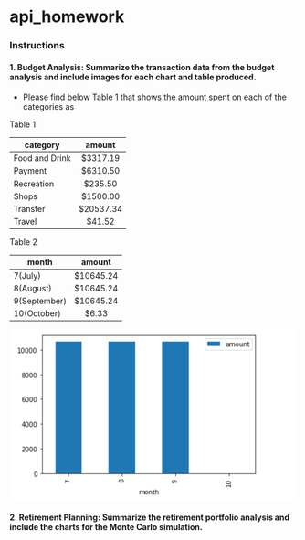 # api_homework

### Instructions 
#### 1. Budget Analysis: Summarize the transaction data from the budget analysis and include images for each chart and table produced.

* Please find below Table 1 that shows the amount spent on each of the categories as 

Table 1 

| category          | amount        | 
| ----------------- |:-------------:| 
| Food and Drink    |  $3317.19     |
|  Payment          |    $6310.50   |
| Recreation        |    $235.50    |
| Shops             |  $1500.00     |
| Transfer          |   $20537.34   |
| Travel            |     $41.52    |

Table 2 

| month          | amount        | 
| ----------------- |:-------------:| 
| 7(July)   |  $10645.24    |
| 8(August)          |    $10645.24   |
| 9(September)         |    $10645.24    |
| 10(October)            |  $6.33    |


![table](https://github.com/andreaovelar/api_homework/blob/master/bar_chart.PNG "Pie Chart")


#### 2. Retirement Planning: Summarize the retirement portfolio analysis and include the charts for the Monte Carlo simulation.

